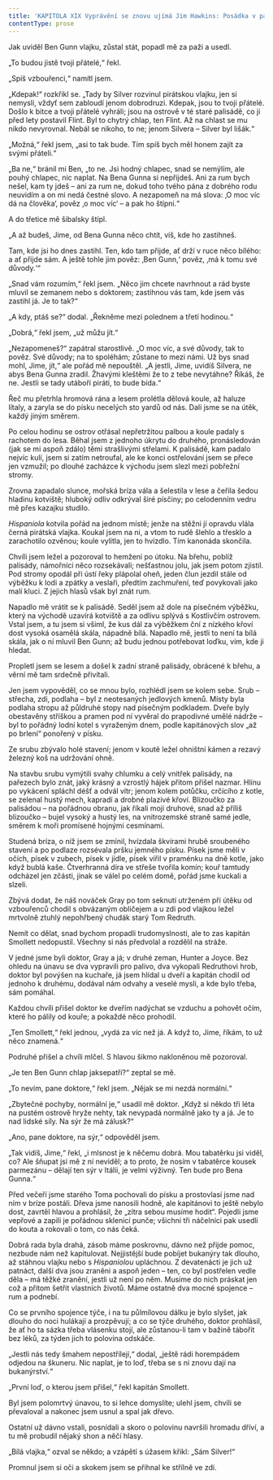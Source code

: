 ```yaml
---
title: 'KAPITOLA XIX Vyprávění se znovu ujímá Jim Hawkins: Posádka v palisádě'
contentType: prose
---
```


Jak uviděl Ben Gunn vlajku, zůstal stát, popadl mě za paži a usedl.

„To budou jistě tvoji přátelé,“ řekl.

„Spíš vzbouřenci,“ namítl jsem.

„Kdepak!“ rozkřikl se. „Tady by Silver rozvinul pirátskou vlajku, jen si nemysli, vždyť sem zabloudí jenom dobrodruzi. Kdepak, jsou to tvoji přátelé. Došlo k bitce a tvoji přátelé vyhráli; jsou na ostrově v té staré palisádě, co ji před lety postavil Flint. Byl to chytrý chlap, ten Flint. Až na chlast se mu nikdo nevyrovnal. Nebál se nikoho, to ne; jenom Silvera – Silver byl lišák.“

„Možná,“ řekl jsem, „asi to tak bude. Tím spíš bych měl honem zajít za svými přáteli.“

„Ba ne,“ bránil mi Ben, „to ne. Jsi hodný chlapec, snad se nemýlím, ale pouhý chlapec, nic naplat. Na Bena Gunna si nepřijdeš. Ani za rum bych nešel, kam ty jdeš – ani za rum ne, dokud toho tvého pána z dobrého rodu neuvidím a on mi nedá čestné slovo. A nezapomeň na má slova: ‚O moc víc dá na člověka‘, pověz ‚o moc víc‘ – a pak ho štípni.“

A do třetice mě šibalsky štípl.

„A až budeš, Jime, od Bena Gunna něco chtít, víš, kde ho zastihneš.

Tam, kde jsi ho dnes zastihl. Ten, kdo tam přijde, ať drží v ruce něco bílého: a ať přijde sám. A ještě tohle jim pověz: ‚Ben Gunn,‘ pověz, ‚má k tomu své důvody.‘“

„Snad vám rozumím,“ řekl jsem. „Něco jim chcete navrhnout a rád byste mluvil se zemanem nebo s doktorem; zastihnou vás tam, kde jsem vás zastihl já. Je to tak?“

„A kdy, ptáš se?“ dodal. „Řekněme mezi polednem a třetí hodinou.“

„Dobrá,“ řekl jsem, „už můžu jít.“

„Nezapomeneš?“ zapátral starostlivě. „O moc víc, a své důvody, tak to pověz. Své důvody; na to spoléhám; zůstane to mezi námi. Už bys snad mohl, Jime, jít,“ ale pořád mě nepouštěl. „A jestli, Jime, uvidíš Silvera, ne abys Bena Gunna zradil. Žhavými kleštěmi že to z tebe nevytáhne? Říkáš, že ne. Jestli se tady utáboří piráti, to bude bída.“

Řeč mu přetrhla hromová rána a lesem prolétla dělová koule, až haluze lítaly, a zaryla se do písku necelých sto yardů od nás. Dali jsme se na útěk, každý jiným směrem.

Po celou hodinu se ostrov otřásal nepřetržitou palbou a koule padaly s rachotem do lesa. Běhal jsem z jednoho úkrytu do druhého, pronásledován (jak se mi aspoň zdálo) těmi strašlivými střelami. K palisádě, kam padalo nejvíc kulí, jsem si zatím netroufal, ale ke konci ostřelování jsem se přece jen vzmužil; po dlouhé zacházce k východu jsem slezl mezi pobřežní stromy.

Zrovna zapadalo slunce, mořská bríza vála a šelestila v lese a čeřila šedou hladinu kotviště; hluboký odliv odkrýval širé písčiny; po celodenním vedru mě přes kazajku studilo.

_Hispaniola_ kotvila pořád na jednom místě; jenže na stěžni jí opravdu vlála černá pirátská vlajka. Koukal jsem na ni, a vtom to rudě šlehlo a třesklo a zarachotilo ozvěnou; koule vylítla, jen to hvízdlo. Tím kanonáda skončila.

Chvíli jsem ležel a pozoroval to hemžení po útoku. Na břehu, poblíž palisády, námořníci něco rozsekávali; nešťastnou jolu, jak jsem potom zjistil. Pod stromy opodál při ústí řeky plápolal oheň, jeden člun jezdil stále od výběžku k lodi a zpátky a veslaři, předtím zachmuření, teď povykovali jako malí kluci. Z jejich hlasů však byl znát rum.

Napadlo mě vrátit se k palisádě. Seděl jsem až dole na písečném výběžku, který na východě uzavírá kotviště a za odlivu splývá s Kostlivčím ostrovem. Vstal jsem, a tu jsem si všiml, že kus dál za výběžkem ční z nízkého křoví dost vysoká osamělá skála, nápadně bílá. Napadlo mě, jestli to není ta bílá skála, jak o ní mluvil Ben Gunn; až budu jednou potřebovat loďku, vím, kde ji hledat.

Propletl jsem se lesem a došel k zadní straně palisády, obrácené k břehu, a věrní mě tam srdečně přivítali.

Jen jsem vypověděl, co se mnou bylo, rozhlédl jsem se kolem sebe. Srub – střecha, zdi, podlaha – byl z neotesaných jedlových kmenů. Místy byla podlaha stropu až půldruhé stopy nad písečným podkladem. Dveře byly obestavěny stříškou a pramen pod ní vyvěral do prapodivné umělé nádrže – byl to pořádný lodní kotel s vyraženým dnem, podle kapitánových slov „až po brlení“ ponořený v písku.

Ze srubu zbývalo holé stavení; jenom v koutě ležel ohništní kámen a rezavý železný koš na udržování ohně.

Na stavbu srubu vymýtili svahy chlumku a celý vnitřek palisády, na pařezech bylo znát, jaký krásný a vzrostlý hájek přitom přišel nazmar. Hlínu po vykácení spláchl déšť a odvál vítr; jenom kolem potůčku, crčícího z kotle, se zelenal hustý mech, kapradí a drobné plazivé křoví. Blizoučko za palisádou – na pořádnou obranu, jak říkali moji druhové, snad až příliš blizoučko – bujel vysoký a hustý les, na vnitrozemské straně samé jedle, směrem k moři promísené hojnými cesmínami.

Studená bríza, o níž jsem se zmínil, hvízdala škvírami hrubě sroubeného stavení a po podlaze rozsévala pršku jemného písku. Písek jsme měli v očích, písek v zubech, písek v jídle, písek vířil v praménku na dně kotle, jako když bublá kaše. Čtverhranná díra ve střeše tvořila komín; kouř tamtudy odcházel jen zčásti, jinak se válel po celém domě, pořád jsme kuckali a slzeli.

Zbývá dodat, že náš nováček Gray po tom seknutí utrženém při útěku od vzbouřenců chodil s obvázaným obličejem a u zdi pod vlajkou ležel mrtvolně ztuhlý nepohřbený chudák starý Tom Redruth.

Nemít co dělat, snad bychom propadli trudomyslnosti, ale to zas kapitán Smollett nedopustil. Všechny si nás předvolal a rozdělil na stráže.

V jedné jsme byli doktor, Gray a já; v druhé zeman, Hunter a Joyce. Bez ohledu na únavu se dva vypravili pro palivo, dva vykopali Redruthovi hrob, doktor byl povýšen na kuchaře, já jsem hlídal u dveří a kapitán chodil od jednoho k druhému, dodával nám odvahy a veselé mysli, a kde bylo třeba, sám pomáhal.

Každou chvíli přišel doktor ke dveřím nadýchat se vzduchu a pohovět očím, které ho pálily od kouře; a pokaždé něco prohodil.

„Ten Smollett,“ řekl jednou, „vydá za víc než já. A když to, Jime, říkám, to už něco znamená.“

Podruhé přišel a chvíli mlčel. S hlavou šikmo nakloněnou mě pozoroval.

„Je ten Ben Gunn chlap jaksepatří?“ zeptal se mě.

„To nevím, pane doktore,“ řekl jsem. „Nějak se mi nezdá normální.“

„Zbytečné pochyby, normální je,“ usadil mě doktor. „Když si někdo tři léta na pustém ostrově hryže nehty, tak nevypadá normálně jako ty a já. Je to nad lidské síly. Na sýr že má zálusk?“

„Ano, pane doktore, na sýr,“ odpověděl jsem.

„Tak vidíš, Jime,“ řekl, „i mlsnost je k něčemu dobrá. Mou tabatěrku jsi viděl, co? Ale šňupat jsi mě z ní neviděl; a to proto, že nosím v tabatěrce kousek parmezánu – dělají ten sýr v Itálii, je velmi výživný. Ten bude pro Bena Gunna.“

Před večeří jsme starého Toma pochovali do písku a prostovlasí jsme nad ním v bríze postáli. Dřeva jsme nanosili hodně, ale kapitánovi to ještě nebylo dost, zavrtěl hlavou a prohlásil, že „zítra sebou musíme hodit“. Pojedli jsme vepřové a zapili je pořádnou sklenicí punče; všichni tři náčelníci pak usedli do kouta a rokovali o tom, co nás čeká.

Dobrá rada byla drahá, zásob máme poskrovnu, dávno než přijde pomoc, nezbude nám než kapitulovat. Nejjistější bude pobíjet bukanýry tak dlouho, až stáhnou vlajku nebo s _Hispaniolou_ upláchnou. Z devatenácti je jich už patnáct, další dva jsou zraněni a aspoň jeden – ten, co byl postřelen vedle děla – má těžké zranění, jestli už není po něm. Musíme do nich práskat jen což a přitom šetřit vlastních životů. Máme ostatně dva mocné spojence – rum a podnebí.

Co se prvního spojence týče, i na tu půlmílovou dálku je bylo slyšet, jak dlouho do noci hulákají a prozpěvují; a co se týče druhého, doktor prohlásil, že ať ho ta sázka třeba vlásenku stojí, ale zůstanou-li tam v bažině tábořit bez léků, za týden jich to polovina odskáče.

„Jestli nás tedy šmahem nepostřílejí,“ dodal, „ještě rádi horempádem odjedou na škuneru. Nic naplat, je to loď, třeba se s ní znovu dají na bukanýrství.“

„První loď, o kterou jsem přišel,“ řekl kapitán Smollett.

Byl jsem polomrtvý únavou, to si lehce domyslíte; ulehl jsem, chvíli se převaloval a nakonec jsem usnul a spal jak dřevo.

Ostatní už dávno vstali, posnídali a skoro o polovinu navršili hromadu dříví, a tu mě probudil nějaký shon a něčí hlasy.

„Bílá vlajka,“ ozval se někdo; a vzápětí s úžasem křikl: „Sám Silver!“

Promnul jsem si oči a skokem jsem se přihnal ke střílně ve zdi.
